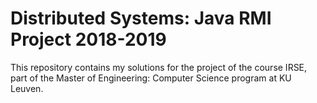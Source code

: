 # Distributed Systems: Java RMI Project 2018-2019

This repository contains my solutions for the project of the course IRSE, 
part of the Master of Engineering: Computer Science program at KU Leuven.
